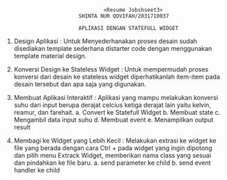                                     <Resume Jobshseet3>
                            SHINTA NUR QOVIFAH/2031710037

                            APLIKASI DENGAN STATEFULL WIDGET

1. Design Aplikasi : Untuk Menyederhanakan proses desain sudah disediakan template sederhana distarter code dengan menggunakan template material design.

2. Konversi Design ke Stateless Widget : Untuk mempermudah proses konversi dari desain ke stateless widget diperhatikanlah item-item pada desain tersebut dan apa saja yang digunakan.
    
3. Membuat Aplikasi Interaktif : Aplikasi yang mampu melakukan konversi suhu dari input berupa derajat celcius ketiga derajat lain yaitu kelvin, reamur, dan farehait.
        a. Convert ke Statefull Widget
        b. Membuat state
        c. Mengambil data input suhu
        d. Membuat event
        e. Menampilkan output result
    
4. Membagi ke Widget yang Lebih Kecil : Melakukan extrasi ke widget ke file yang berada dengan cara Ctrl + pada widget yang ingin dipotong dan pilih menu Extrack Widget, memberikan nama class yang sesuai dan pindahkan ke file baru.
        a. send parameter ke child
        b. send event handler ke child